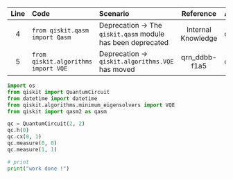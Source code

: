 | Line | Code | Scenario | Reference | Artifact | Refactoring |
| :--: | :--- | :------- | :-------: | :------- | :---------- |
| 4 | `from qiskit.qasm import Qasm` | Deprecation -> The `qiskit.qasm` module has been deprecated | Internal Knowledge | qiskit.qasm | |
| 5 | `from qiskit.algorithms import VQE` | Deprecation -> `qiskit.algorithms.VQE` has moved | qrn_ddbb-f1a5 | qiskit.algorithms.VQE | `from qiskit.algorithms.minimum_eigensolvers import VQE` |


```python
import os
from qiskit import QuantumCircuit
from datetime import datetime
from qiskit.algorithms.minimum_eigensolvers import VQE
from qiskit import qasm2 as qasm

qc = QuantumCircuit(2, 2)
qc.h(0)
qc.cx(0, 1)
qc.measure(0, 0)
qc.measure(1, 1)

# print
print("work done !")
```